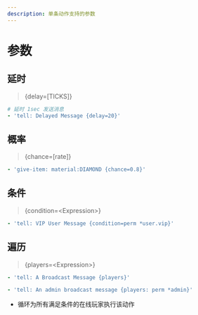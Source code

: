 ```yaml
---
description: 单条动作支持的参数
---
```


# 参数

## 延时

> {delay=\[TICKS\]}

```yaml
# 延时 1sec 发送消息
- 'tell: Delayed Message {delay=20}'
```

## 概率

> {chance=\[rate\]}

```yaml
- 'give-item: material:DIAMOND {chance=0.8}'
```

## 条件

> {condition=&lt;Expression&gt;}

```yaml
- 'tell: VIP User Message {condition=perm *user.vip}'
```

## 遍历

> {players=&lt;Expression&gt;}

```yaml
- 'tell: A Broadcast Message {players}'

- 'tell: An admin broadcast message {players: perm *admin}'
```

* 循环为所有满足条件的在线玩家执行该动作



